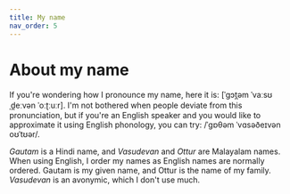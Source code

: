 ```yaml
---
title: My name
nav_order: 5
---
```


# About my name

If you're wondering how I pronounce my name, here it is: \[ˈgɔt̪əm ˈvaːsʊˌd̪eːvən ˈoːʈːuːr\]. I'm not bothered when people deviate from this pronunciation, but if you're an English speaker and you would like to approximate it using English phonology, you can try: /ˈgɒθəm ˈvɑsəðeɪvən oʊˈtʊər/.

*Gautam* is a Hindi name, and *Vasudevan* and *Ottur* are Malayalam names. When using English, I order my names as English names are normally ordered. Gautam is my given name, and Ottur is the name of my family. *Vasudevan* is an avonymic, which I don't use much. 
